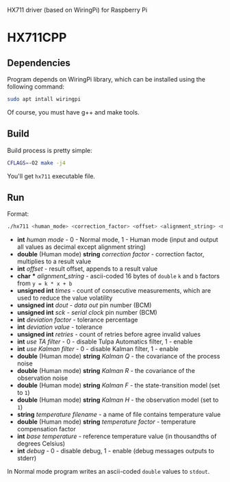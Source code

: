HX711 driver (based on WiringPi) for Raspberry Pi

# HX711CPP

## Dependencies

Program depends on WiringPi library, which can be installed using the following command:
```sh
sudo apt intall wiringpi
```

Of course, you must have g++ and make tools.

## Build

Build process is pretty simple:
```sh
CFLAGS=-O2 make -j4
```

You'll get `hx711` executable file.

## Run

Format:
```sh
./hx711 <human_mode> <correction_factor> <offset> <alignment_string> <moving_average> <times> <dout> <sck> <deviation_factor> <deviation_value> <retries> <use_ta_filter> <use_kalman_filter> <kalman_q> <kalman_r> <kalman_f> <kalman_h> <temperature_filename> <temperature_factor> <base_temperature> <debug>
```

* **int** _human mode_ - 0 - Normal mode, 1 - Human mode (input and output all values as decimal except alignment string)
* **double** (Human mode) **string** _correction factor_ - correction factor, multiplies to a result value
* **int** _offset_ - result offset, appends to a result value
* **char** <strong>*</strong> _alignment_string_ - ascii-coded 16 bytes of `double` `k` and `b` factors from `y = k * x + b`
* **unsigned int** _times_ - count of consecutive measurements, which are used to reduce the value volatility
* **unsigned int** _dout_ - _data out_ pin number (BCM)
* **unsigned int** _sck_ - _serial clock_ pin number (BCM)
* **int** _deviation factor_ - tolerance percentage
* **int** _deviation value_ - tolerance
* **unsigned int** _retries_ - count of retries before agree invalid values
* **int** _use TA filter_ - 0 - disable Tulpa Automatics filter, 1 - enable
* **int** _use Kalman filter_ - 0 - disable Kalman filter, 1 - enable
* **double** (Human mode) **string** _Kalman Q_ - the covariance of the process noise
* **double** (Human mode) **string** _Kalman R_ - the covariance of the observation noise
* **double** (Human mode) **string** _Kalman F_ - the state-transition model (set to `1`)
* **double** (Human mode) **string** _Kalman H_ - the observation model (set to `1`)
* **string** _temperature filename_ - a name of file contains temperature value
* **double** (Human mode) **string** _temperature factor_ - temperature compensation factor 
* **int** _base temperature_ - reference temperature value (in thousandths of degrees Celsius)
* **int** _debug_ - 0 - disable debug, 1 - enable (debug messages outputs to stderr)

In Normal mode program writes an ascii-coded `double` values to `stdout`.
